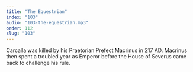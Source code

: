 ```yaml
---
title: "The Equestrian"
index: "103"
audio: "103-the-equestrian.mp3"
order: 112
slug: "103"
---
```


Carcalla was killed by his Praetorian Prefect Macrinus in 217 AD. Macrinus then spent a troubled year as Emperor before the House of Severus came back to challenge his rule.


